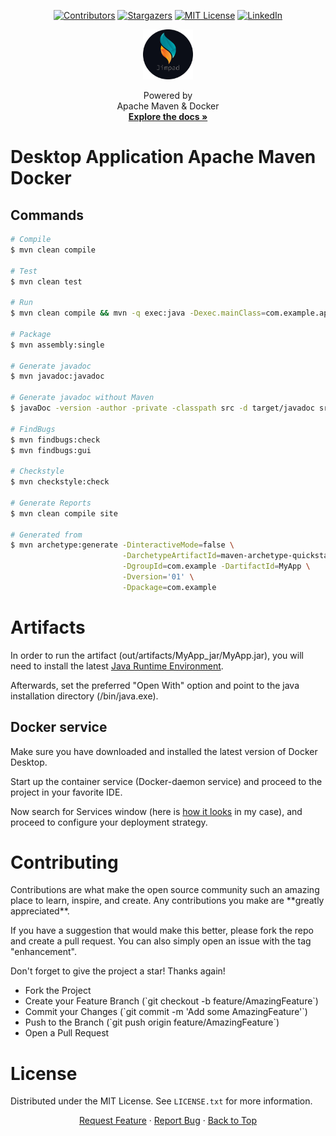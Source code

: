 <!--
    Author: Jimpad
    Date: 20/10/2022
 >

<!-- begin:ProjectShields -->
<!--
    I'm using markdown "reference style" links for readability.
    Reference links are enclosed in brackets [ ] instead of parentheses ( ).
    See the bottom of this document for the declaration of the reference variables
    for contributors-url, forks-url, etc. This is an optional, concise syntax you may use.
    https://www.markdownguide.org/basic-syntax/#reference-style-links
-->

<a name="readme-top"></a>

<div align="center">
  <!-- begin:Icons-->
  
  [![Contributors][contributors-shield]][contributors-url]
  [![Stargazers][stars-shield]][stars-url]
  [![MIT License][license-shield]][license-url]
  [![LinkedIn][linkedin-shield]][linkedin-url]
  
  <!-- end:Icons-->
  
  <!-- begin:Logo -->
  <a>
    <img src="./src/media/assets/logo.svg" alt="Logo" width="80" height="80">
  </a>
  <!-- end:Logo >
  
  <!-- begin:ShortDescription -->
  <p align="center">
    Powered by   
    <br>
    Apache Maven & Docker
    <br>
    <a href="https://github.com/Jimpad/desktop-app-apache-maven-docker"><strong>Explore the docs »</strong></a>
  </p>
  <!-- end:ShortDescription -->
</div>
<!-- end:ProjectShields -->

# Desktop Application Apache Maven Docker

## Commands
```bash
# Compile
$ mvn clean compile

# Test
$ mvn clean test

# Run
$ mvn clean compile && mvn -q exec:java -Dexec.mainClass=com.example.app.AppDriver -Djava.util.logging.config.file=src/main/resources/logging.properties

# Package
$ mvn assembly:single

# Generate javadoc
$ mvn javadoc:javadoc

# Generate javadoc without Maven
$ javaDoc -version -author -private -classpath src -d target/javadoc src/main/java/com/example/**/*.java

# FindBugs
$ mvn findbugs:check
$ mvn findbugs:gui

# Checkstyle
$ mvn checkstyle:check

# Generate Reports
$ mvn clean compile site

# Generated from
$ mvn archetype:generate -DinteractiveMode=false \
                         -DarchetypeArtifactId=maven-archetype-quickstart \
                         -DgroupId=com.example -DartifactId=MyApp \
                         -Dversion='01' \
                         -Dpackage=com.example
```

# Artifacts

In order to run the artifact (out/artifacts/MyApp_jar/MyApp.jar), you will need to install the latest [Java Runtime Environment](https://www.java.com/en/download/).

Afterwards, set the preferred "Open With" option and point to the java installation directory (/bin/java.exe).

## Docker service

Make sure you have downloaded and installed the latest version of Docker Desktop.

Start up the container service (Docker-daemon service) and proceed to the project in your favorite IDE.

Now search for Services window (here is [how it looks](https://ibb.co/McMn08N) in my case), and proceed to configure your deployment strategy.

<!-- begin:Contributing -->
# Contributing

<p>Contributions are what make the open source community such an amazing place to learn, inspire, and create. Any contributions you make are **greatly appreciated**.</p>

<p>If you have a suggestion that would make this better, please fork the repo and create a pull request. You can also simply open an issue with the tag "enhancement".</p>
<p>Don't forget to give the project a star! Thanks again!</p>
<ul align="left">
  <li>
  Fork the Project
  </li>
  <li>
  Create your Feature Branch (`git checkout -b feature/AmazingFeature`)
  </li>
  <li>
  Commit your Changes (`git commit -m 'Add some AmazingFeature'`)
  </li>
  <li>
  Push to the Branch (`git push origin feature/AmazingFeature`)
  </li>
  <li>
  Open a Pull Request
  </li>
</ul>
<!-- end:Contributing-->

<!-- begin:License -->
# License

Distributed under the MIT License. See `LICENSE.txt` for more information.
<!-- end:License -->

<!-- begin:Footer -->
<div align="center">
    <a href="https://github.com/Jimpad/desktop-app-apache-maven-docker/issues">Request Feature</a>
    ·
    <a href="https://github.com/Jimpad/desktop-app-apache-maven-docker/issues">Report Bug</a>
    ·
    <a href="#readme-top">Back to Top</a>
</div>
<!-- end:Footer-->

<!-- MARKDOWN LINKS & IMAGES -->
<!-- https://www.markdownguide.org/basic-syntax/#reference-style-links -->

[contributors-shield]: https://img.shields.io/github/contributors/Jimpad/desktop-app-apache-maven-docker.svg?style=for-the-badge
[contributors-url]: https://github.com/Jimpad/desktop-app-apache-maven-docker/graphs/contributors
[forks-shield]: https://img.shields.io/github/forks/Jimpad/desktop-app-apache-maven-docker.svg?style=for-the-badge
[forks-url]: https://github.com/Jimpad/desktop-app-apache-maven-docker/network/members
[stars-shield]: https://img.shields.io/github/stars/Jimpad/desktop-app-apache-maven-docker.svg?style=for-the-badge
[stars-url]: https://github.com/Jimpad/desktop-app-apache-maven-docker/stargazers
[issues-shield]: https://img.shields.io/github/issues/Jimpad/desktop-app-apache-maven-docker.svg?style=for-the-badge
[issues-url]: https://github.com/Jimpad/desktop-app-apache-maven-docker/issues
[license-shield]: https://img.shields.io/github/license/Jimpad/desktop-app-apache-maven-docker.svg?style=for-the-badge
[license-url]: https://github.com/Jimpad/desktop-app-apache-maven-docker/blob/master/LICENSE.txt
[linkedin-shield]: https://img.shields.io/badge/-LinkedIn-black.svg?style=for-the-badge&logo=linkedin&colorB=555
[linkedin-url]: https://linkedin.com/in/Jimpad
